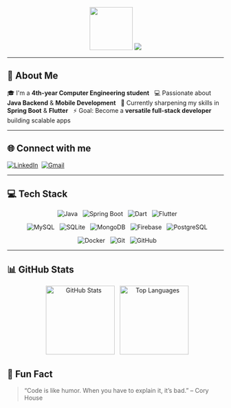 <div id="header" align="center">
  <img src="https://media.giphy.com/media/M9gbBd9nbDrOTu1Mqx/giphy.gif" width="100"/>

  <img src="https://readme-typing-svg.herokuapp.com?size=24&color=00FFEF&center=true&vCenter=true&width=600&lines=Hi+👋,+I'm+Aziz+Karagülmez;Backend+Developer+☕;Mobile+Developer+📱;Always+learning+new+things+🚀"/>
</div>

---

## 🚀 About Me  
🎓 I'm a **4th-year Computer Engineering student**  
💻 Passionate about **Java Backend** & **Mobile Development**  
🌱 Currently sharpening my skills in **Spring Boot** & **Flutter**  
⚡ Goal: Become a **versatile full-stack developer** building scalable apps  

---

## 🌐 Connect with me  
[![LinkedIn](https://img.shields.io/badge/LinkedIn-%230077B5.svg?style=for-the-badge&logo=linkedin&logoColor=white)](https://www.linkedin.com/in/aziz-karag%C3%BClmez-612762199/) 
[![Gmail](https://img.shields.io/badge/Gmail-D14836.svg?style=for-the-badge&logo=gmail&logoColor=white)](mailto:azizkaragulmez07@gmail.com)  

---

## 💻 Tech Stack  

<p align="center">
  <img alt="Java" src="https://img.shields.io/badge/Java-%23ED8B00.svg?style=for-the-badge&logo=openjdk&logoColor=white"/>
  <img alt="Spring Boot" src="https://img.shields.io/badge/SpringBoot-%236DB33F.svg?style=for-the-badge&logo=springboot&logoColor=white"/>
  <img alt="Dart" src="https://img.shields.io/badge/Dart-%230175C2.svg?style=for-the-badge&logo=dart&logoColor=white"/>
  <img alt="Flutter" src="https://img.shields.io/badge/Flutter-%2302569B.svg?style=for-the-badge&logo=flutter&logoColor=white"/>
</p>

<p align="center">
  <img alt="MySQL" src="https://img.shields.io/badge/MySQL-4479A1.svg?style=for-the-badge&logo=mysql&logoColor=white"/>
  <img alt="SQLite" src="https://img.shields.io/badge/SQLite-%2307405e.svg?style=for-the-badge&logo=sqlite&logoColor=white"/>
  <img alt="MongoDB" src="https://img.shields.io/badge/MongoDB-%2347A248.svg?style=for-the-badge&logo=mongodb&logoColor=white"/>
  <img alt="Firebase" src="https://img.shields.io/badge/Firebase-%23039BE5.svg?style=for-the-badge&logo=firebase&logoColor=white"/>
  <img alt="PostgreSQL" src="https://img.shields.io/badge/PostgreSQL-%23336791.svg?style=for-the-badge&logo=postgresql&logoColor=white"/>
</p>

<p align="center">
  <img alt="Docker" src="https://img.shields.io/badge/Docker-%230db7ed.svg?style=for-the-badge&logo=docker&logoColor=white"/>
  <img alt="Git" src="https://img.shields.io/badge/Git-%23F05033.svg?style=for-the-badge&logo=git&logoColor=white"/>
  <img alt="GitHub" src="https://img.shields.io/badge/GitHub-%23121011.svg?style=for-the-badge&logo=github&logoColor=white"/>
</p>

---

## 📊 GitHub Stats  

<p align="center">
  <img src="https://github-readme-stats.vercel.app/api?username=azizkaragulmez&show_icons=true&theme=radical" alt="GitHub Stats" height="160"/>
  <img src="https://github-readme-stats.vercel.app/api/top-langs/?username=azizkaragulmez&layout=compact&theme=radical" alt="Top Languages" height="160"/>
</p>



## 📌 Fun Fact  
> “Code is like humor. When you have to explain it, it’s bad.” – Cory House
